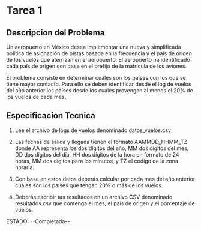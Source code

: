 # **Tarea 1**

## Descripcion del Problema

Un aeropuerto en México desea implementar una nueva y simplificada política de asignación de pistas basada en la frecuencia y el país de origen de los vuelos que aterrizan en el aeropuerto. El aeropuerto ha identificado cada país de origen con base en el prefijo de la matrícula de los aviones.

El problema consiste en determinar cuáles son los países con los que se tiene mayor contacto. Para ello se deben identificar desde el log de vuelos del año anterior los países desde los cuales provengan al menos el 20% de los vuelos de cada mes.

## Especificacion Tecnica

1. Lee el archivo de logs de vuelos denominado datos_vuelos.csv

2. Las fechas de salida y llegada tienen el formato AAMMDD_HHMM_TZ donde AA representa los dos dígitos del año, MM dos dígitos del mes, DD dos dígitos del día, HH dos dígitos de la hora en formato de 24 horas, MM dos dígitos para los minutos, y TZ el código de la zona horaria.

3. Con base en estos datos deberás calcular por cada mes del año anterior cuáles son los países que tengan 20% o más de los vuelos.

4.  Deberás escribir tus resultados en un archivo CSV denominado resultados.csv que contenga el mes, el país de origen y el porcentaje de vuelos.

ESTADO: --Completada--